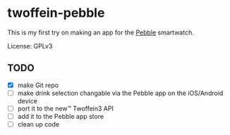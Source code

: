 # twoffein-pebble

This is my first try on making an app for the [Pebble](https://getpebble.com/) smartwatch.

License: GPLv3

## TODO

- [x] make Git repo
- [ ] make drink selection changable via the Pebble app on the iOS/Android device
- [ ] port it to the new™ Twoffein3 API
- [ ] add it to the Pebble app store
- [ ] clean up code